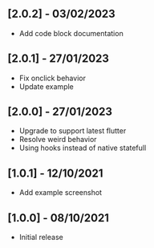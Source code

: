 ## [2.0.2] - 03/02/2023

- Add code block documentation

## [2.0.1] - 27/01/2023

- Fix onclick behavior
- Update example

## [2.0.0] - 27/01/2023

- Upgrade to support latest flutter
- Resolve weird behavior
- Using hooks instead of native statefull

## [1.0.1] - 12/10/2021

- Add example screenshot

## [1.0.0] - 08/10/2021

- Initial release
